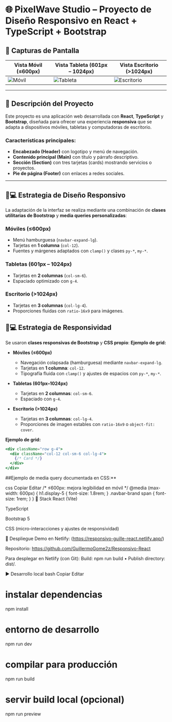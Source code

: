 # 🌐 PixelWave Studio – Proyecto de Diseño Responsivo en React + TypeScript + Bootstrap  

## 📸 Capturas de Pantalla

| Vista Móvil (≤600px) | Vista Tableta (601px – 1024px) | Vista Escritorio (>1024px) |
|----------------------|--------------------------------|----------------------------|
| ![Móvil](./assets/mobile.png) | ![Tableta](./assets/tableta.png) | ![Escritorio](./assets/computadora.png) |


---

## 📝 Descripción del Proyecto  

Este proyecto es una aplicación web desarrollada con **React**, **TypeScript** y **Bootstrap**, diseñada para ofrecer una experiencia **responsiva** que se adapta a dispositivos móviles, tabletas y computadoras de escritorio.  

### Características principales:  
- **Encabezado (Header)** con logotipo y menú de navegación.  
- **Contenido principal (Main)** con título y párrafo descriptivo.  
- **Sección (Section)** con tres tarjetas (cards) mostrando servicios o proyectos.  
- **Pie de página (Footer)** con enlaces a redes sociales.  

---

## 📱💻 Estrategia de Diseño Responsivo  

La adaptación de la interfaz se realiza mediante una combinación de **clases utilitarias de Bootstrap** y **media queries personalizadas**:  

### Móviles (≤600px)  
- Menú hamburguesa (`navbar-expand-lg`).
- Tarjetas en **1 columna** (`col-12`).
- Fuentes y márgenes adaptados con `clamp()` y clases `py-*`, `my-*`.

### Tabletas (601px – 1024px)  
- Tarjetas en **2 columnas** (`col-sm-6`).
- Espaciado optimizado con `g-4`.

### Escritorio (>1024px)  
- Tarjetas en **3 columnas** (`col-lg-4`).
- Proporciones fluidas con `ratio-16x9` para imágenes.

## 📱💻 Estrategia de Responsividad

Se usaron **clases responsivas de Bootstrap** y **CSS propio**:
**Ejemplo de grid:**
<div className="col-12 col-sm-6 col-lg-4">

- **Móviles (≤600px)**
  - Navegación colapsada (hamburguesa) mediante `navbar-expand-lg`.
  - Tarjetas en **1 columna**: `col-12`.
  - Tipografía fluida con `clamp()` y ajustes de espacios con `py-*`, `my-*`.

- **Tabletas (601px–1024px)**
  - Tarjetas en **2 columnas**: `col-sm-6`.
  - Espaciado con `g-4`.

- **Escritorio (>1024px)**
  - Tarjetas en **3 columnas**: `col-lg-4`.
  - Proporciones de imagen estables con `ratio-16x9` o `object-fit: cover`.

**Ejemplo de grid:**
```jsx
<div className="row g-4">
  <div className="col-12 col-sm-6 col-lg-4">
    {/* Card */}
  </div>
</div>
```


##Ejemplo de media query documentada en CSS:**

css
Copiar
Editar
/* ≤600px: mejora legibilidad en móvil */
@media (max-width: 600px) {
  h1.display-5 { font-size: 1.8rem; }
  .navbar-brand span { font-size: 1rem; }
}
🧰 Stack
React (Vite)

TypeScript

Bootstrap 5

CSS (micro-interacciones y ajustes de responsividad)

🚀 Despliegue
Demo en Netlify: (https://responsivo-guille-react.netlify.app/)

Repositorio: https://github.com/GuillermoGome2z/Responsivo-React

Para desplegar en Netlify (con Git): Build: npm run build • Publish directory: dist/.

▶️ Desarrollo local
bash
Copiar
Editar
# instalar dependencias
npm install

# entorno de desarrollo
npm run dev

# compilar para producción
npm run build

# servir build local (opcional)
npm run preview


